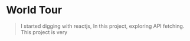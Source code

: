 # World Tour

> I started digging with reactjs, In this project, exploring API fetching. 
This project 
is very
